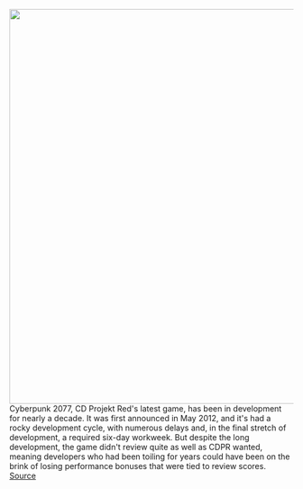 <img src='https://cdn.vox-cdn.com/thumbor/rWzX-0rwYQi3QOVB3s4GqcqdfGU=/0x0:364x156/1200x800/filters:focal(153x49:211x107)/cdn.vox-cdn.com/uploads/chorus_image/image/68500313/screen_image_mercenary_01_1x_20ad7dfe.0.jpg' width='700px' /><br/>
Cyberpunk 2077, CD Projekt Red's latest game, has been in development for nearly a decade. It was first announced in May 2012, and it's had a rocky development cycle, with numerous delays and, in the final stretch of development, a required six-day workweek. But despite the long development, the game didn't review quite as well as CDPR wanted, meaning developers who had been toiling for years could have been on the brink of losing performance bonuses that were tied to review scores.
<a href='https://www.theverge.com/2020/12/11/22170655/cyberpunk-2077-cd-projekt-red-developers-staff-bonuses-review-score'> Source <a/>